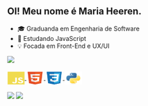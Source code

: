 ## OI! Meu nome é Maria Heeren.



- 🎓 Graduanda em Engenharia de Software
- 🌱 Estudando JavaScript
- 💡 Focada em Front-End e UX/UI 
  
<div>
<a href="https://github.com/mariacarolinaheeren">
<img loading="lazy" height="130em" src="https://github-readme-stats.vercel.app/api/top-langs/?username=mariacarolinaheeren&layout=compact&langs_count=7&theme=dark"/>
</div>
<div style="display: inline_block">
  <br>
  <img align="center" alt="Rafa-Js" height="30" width="40" src="https://raw.githubusercontent.com/devicons/devicon/master/icons/javascript/javascript-plain.svg">
  <img align="center" alt="Rafa-HTML" height="30" width="40" src="https://raw.githubusercontent.com/devicons/devicon/master/icons/html5/html5-original.svg">
  <img align="center" alt="Rafa-CSS" height="30" width="40" src="https://raw.githubusercontent.com/devicons/devicon/master/icons/css3/css3-original.svg">
  <img align="center" alt="Rafa-Python" height="30" width="40" src="https://raw.githubusercontent.com/devicons/devicon/master/icons/python/python-original.svg">
   </div>
  <br>
  <div> 
  <a href="https://www.instagram.com/mariaheeren_/profilecard/?igsh=ZmFpaXV0cTYwa20z" target="_blank"><img src="https://img.shields.io/badge/-Instagram-%23E4405F?style=for-the-badge&logo=instagram&logoColor=white"></a>
  <a href="https://mail.google.com/mail/?view=cm&fs=1&to=mariacarolinaheeeren@gmail.com" title="Gmail"> <img src="https://img.shields.io/badge/-Gmail-%23333?style=for-the-badge&logo=gmail&logoColor=white" target="_blank"></a>

